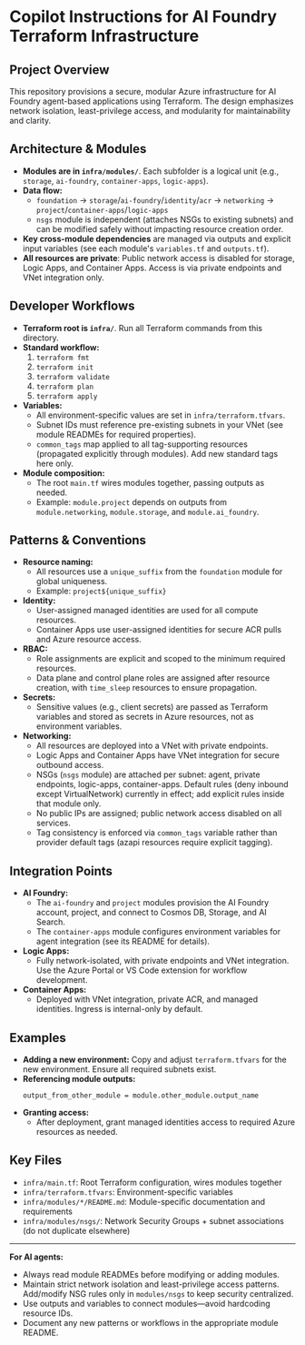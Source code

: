 # Copilot Instructions for AI Foundry Terraform Infrastructure

## Project Overview

This repository provisions a secure, modular Azure infrastructure for AI Foundry agent-based applications using Terraform. The design emphasizes network isolation, least-privilege access, and modularity for maintainability and clarity.

## Architecture & Modules

- **Modules are in `infra/modules/`**. Each subfolder is a logical unit (e.g., `storage`, `ai-foundry`, `container-apps`, `logic-apps`).
- **Data flow:**
  - `foundation` → `storage`/`ai-foundry`/`identity`/`acr` → `networking` → `project`/`container-apps`/`logic-apps`
  - `nsgs` module is independent (attaches NSGs to existing subnets) and can be modified safely without impacting resource creation order.
- **Key cross-module dependencies** are managed via outputs and explicit input variables (see each module's `variables.tf` and `outputs.tf`).
- **All resources are private**: Public network access is disabled for storage, Logic Apps, and Container Apps. Access is via private endpoints and VNet integration only.

## Developer Workflows

- **Terraform root is `infra/`**. Run all Terraform commands from this directory.
- **Standard workflow:**
  1. `terraform fmt`
  2. `terraform init`
  3. `terraform validate`
  4. `terraform plan`
  5. `terraform apply`
- **Variables:**
  - All environment-specific values are set in `infra/terraform.tfvars`.
  - Subnet IDs must reference pre-existing subnets in your VNet (see module READMEs for required properties).
  - `common_tags` map applied to all tag-supporting resources (propagated explicitly through modules). Add new standard tags here only.
- **Module composition:**
  - The root `main.tf` wires modules together, passing outputs as needed.
  - Example: `module.project` depends on outputs from `module.networking`, `module.storage`, and `module.ai_foundry`.

## Patterns & Conventions

- **Resource naming:**
  - All resources use a `unique_suffix` from the `foundation` module for global uniqueness.
  - Example: `project${unique_suffix}`
- **Identity:**
  - User-assigned managed identities are used for all compute resources.
  - Container Apps use user-assigned identities for secure ACR pulls and Azure resource access.
- **RBAC:**
  - Role assignments are explicit and scoped to the minimum required resources.
  - Data plane and control plane roles are assigned after resource creation, with `time_sleep` resources to ensure propagation.
- **Secrets:**
  - Sensitive values (e.g., client secrets) are passed as Terraform variables and stored as secrets in Azure resources, not as environment variables.
- **Networking:**
  - All resources are deployed into a VNet with private endpoints.
  - Logic Apps and Container Apps have VNet integration for secure outbound access.
  - NSGs (`nsgs` module) are attached per subnet: agent, private endpoints, logic-apps, container-apps. Default rules (deny inbound except VirtualNetwork) currently in effect; add explicit rules inside that module only.
  - No public IPs are assigned; public network access disabled on all services.
  - Tag consistency is enforced via `common_tags` variable rather than provider default tags (azapi resources require explicit tagging).

## Integration Points

- **AI Foundry:**
  - The `ai-foundry` and `project` modules provision the AI Foundry account, project, and connect to Cosmos DB, Storage, and AI Search.
  - The `container-apps` module configures environment variables for agent integration (see its README for details).
- **Logic Apps:**
  - Fully network-isolated, with private endpoints and VNet integration. Use the Azure Portal or VS Code extension for workflow development.
- **Container Apps:**
  - Deployed with VNet integration, private ACR, and managed identities. Ingress is internal-only by default.

## Examples

- **Adding a new environment:** Copy and adjust `terraform.tfvars` for the new environment. Ensure all required subnets exist.
- **Referencing module outputs:**
  ```hcl
  output_from_other_module = module.other_module.output_name
  ```
- **Granting access:**
  - After deployment, grant managed identities access to required Azure resources as needed.

## Key Files

- `infra/main.tf`: Root Terraform configuration, wires modules together
- `infra/terraform.tfvars`: Environment-specific variables
- `infra/modules/*/README.md`: Module-specific documentation and requirements
- `infra/modules/nsgs/`: Network Security Groups + subnet associations (do not duplicate elsewhere)

---

**For AI agents:**

- Always read module READMEs before modifying or adding modules.
- Maintain strict network isolation and least-privilege access patterns. Add/modify NSG rules only in `modules/nsgs` to keep security centralized.
- Use outputs and variables to connect modules—avoid hardcoding resource IDs.
- Document any new patterns or workflows in the appropriate module README.
